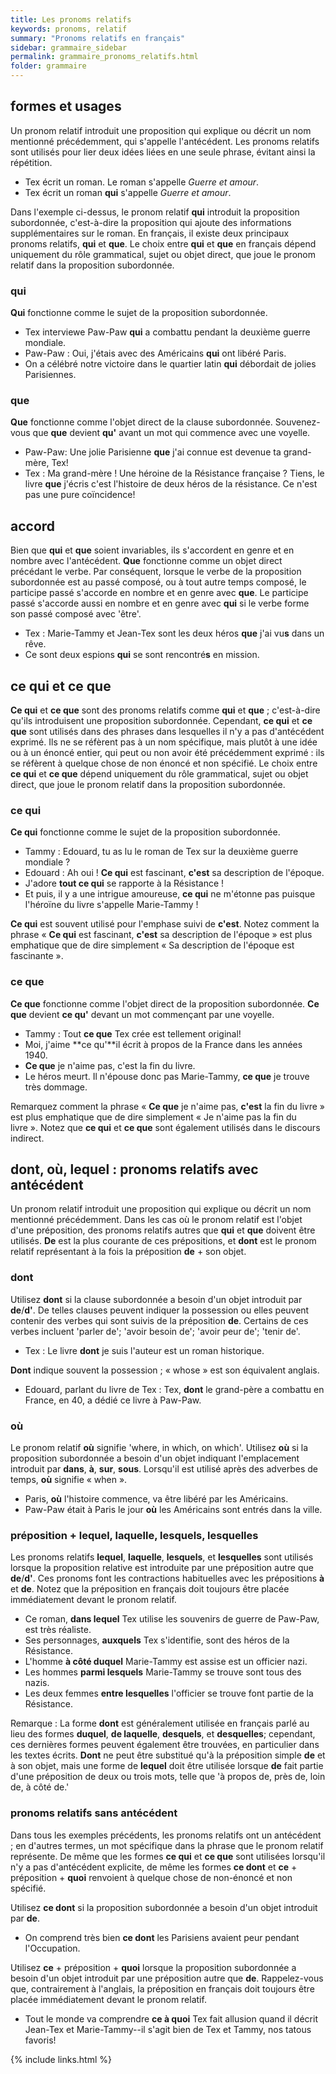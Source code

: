 ```yaml
---
title: Les pronoms relatifs
keywords: pronoms, relatif
summary: "Pronoms relatifs en français"
sidebar: grammaire_sidebar
permalink: grammaire_pronoms_relatifs.html
folder: grammaire
---
```


## formes et usages
Un pronom relatif introduit une proposition qui explique ou décrit un nom mentionné précédemment, qui s'appelle l'antécédent. Les pronoms relatifs sont utilisés pour lier deux idées liées en une seule phrase, évitant ainsi la répétition.

* Tex écrit un roman. Le roman s'appelle *Guerre et amour*.
* Tex écrit un roman **qui** s'appelle *Guerre et amour*.

Dans l'exemple ci-dessus, le pronom relatif **qui** introduit la proposition subordonnée, c'est-à-dire la proposition qui ajoute des informations supplémentaires sur le roman. En français, il existe deux principaux pronoms relatifs, **qui** et **que**. Le choix entre **qui** et **que** en français dépend uniquement du rôle grammatical, sujet ou objet direct, que joue le pronom relatif dans la proposition subordonnée.

### qui
**Qui** fonctionne comme le sujet de la proposition subordonnée.

* Tex interviewe Paw-Paw **qui** a combattu pendant la deuxième guerre mondiale.
* Paw-Paw : Oui, j'étais avec des Américains **qui** ont libéré Paris.
* On a célébré notre victoire dans le quartier latin **qui** débordait de jolies Parisiennes.

### que
**Que** fonctionne comme l'objet direct de la clause subordonnée. Souvenez-vous que **que** devient **qu'** avant un mot qui commence
avec une voyelle.

* Paw-Paw: Une jolie Parisienne **que** j'ai connue est devenue ta grand-mère, Tex!
* Tex : Ma grand-mère ! Une héroine de la Résistance française ? Tiens, le livre **que** j'écris c'est l'histoire de deux héros de la résistance. Ce n'est pas une pure coïncidence!

## accord
Bien que **qui** et **que** soient invariables, ils s'accordent en genre et en nombre avec l'antécédent. **Que** fonctionne comme un objet direct précédant le verbe. Par conséquent, lorsque le verbe de la proposition subordonnée est au passé composé, ou à tout autre temps composé, le participe passé s'accorde en nombre et en genre avec **que**. Le participe passé s'accorde aussi en nombre et en genre avec **qui** si le verbe forme son passé composé avec 'être'.

* Tex : Marie-Tammy et Jean-Tex sont les deux héros **que** j'ai vu**s** dans un rêve.
* Ce sont deux espions **qui** se sont rencontré**s** en mission.

## ce qui et ce que
**Ce qui** et **ce que** sont des pronoms relatifs comme **qui** et **que** ; c'est-à-dire qu'ils introduisent une proposition subordonnée. Cependant, **ce qui** et **ce que** sont utilisés dans des phrases dans lesquelles il n'y a pas d'antécédent exprimé. Ils ne se réfèrent pas à un nom spécifique, mais plutôt à une idée ou à un énoncé entier, qui peut ou non avoir été précédemment exprimé : ils se réfèrent à quelque chose de non énoncé et non spécifié.
Le choix entre **ce qui** et **ce que** dépend uniquement du rôle grammatical, sujet ou objet direct, que joue le pronom relatif dans la proposition subordonnée.

### ce qui
**Ce qui** fonctionne comme le sujet de la proposition subordonnée.

* Tammy : Edouard, tu as lu le roman de Tex sur la deuxième guerre mondiale ?
* Edouard : Ah oui ! **Ce qui** est fascinant, **c'est** sa description de l'époque.
* J'adore **tout ce qui** se rapporte à la Résistance !
* Et puis, il y a une intrigue amoureuse, **ce qui** ne m'étonne pas puisque l'héroïne du livre s'appelle Marie-Tammy !

**Ce qui** est souvent utilisé pour l'emphase suivi de **c'est**. Notez comment la phrase « **Ce qui** est fascinant, **c'est** sa description de l'époque » est plus emphatique que de dire simplement « Sa description de l'époque est fascinante ».

### ce que
**Ce que** fonctionne comme l'objet direct de la proposition subordonnée. **Ce que** devient **ce qu'** devant un mot commençant par une voyelle.

* Tammy : Tout **ce que** Tex crée est tellement original!
* Moi, j'aime **ce qu'**il écrit à propos de la France dans les années 1940.
* **Ce que** je n'aime pas, c'est la fin du livre.
* Le héros meurt. Il n'épouse donc pas Marie-Tammy, **ce que** je trouve très dommage.

Remarquez comment la phrase « **Ce que** je n'aime pas, **c'est** la fin du livre » est plus emphatique que de dire simplement « Je n'aime pas la fin du livre ».
Notez que **ce qui** et **ce que** sont également utilisés dans le discours indirect.

## dont, où, lequel : pronoms relatifs avec antécédent

Un pronom relatif introduit une proposition qui explique ou décrit un nom mentionné précédemment. Dans les cas où le pronom relatif est l'objet d'une préposition, des pronoms relatifs autres que **qui** et **que** doivent être utilisés. **De** est la plus courante de ces prépositions, et **dont** est le pronom relatif représentant à la fois la préposition **de** + son objet.

### dont
Utilisez **dont** si la clause subordonnée a besoin d'un objet introduit par **de**/**d'**. De telles clauses peuvent indiquer la possession ou elles peuvent contenir des verbes qui sont suivis de la préposition **de**. Certains de ces verbes incluent 'parler de'; 'avoir besoin de'; 'avoir peur de'; 'tenir de'.

* Tex : Le livre **dont** je suis l'auteur est un roman historique.

**Dont** indique souvent la possession ; « whose » est son équivalent anglais.

* Edouard, parlant du livre de Tex : Tex, **dont** le grand-père a combattu en France, en 40, a dédié ce livre à Paw-Paw.

### où
Le pronom relatif **où** signifie 'where, in which, on which'. Utilisez **où** si la proposition subordonnée a besoin d'un objet indiquant l'emplacement introduit par **dans**, **à**, **sur**, **sous**. Lorsqu'il est utilisé après des adverbes de temps, **où** signifie « when ».

* Paris, **où** l'histoire commence, va être libéré par les Américains.
* Paw-Paw était à Paris le jour **où** les Américains sont entrés dans la ville.

### préposition + lequel, laquelle, lesquels, lesquelles
Les pronoms relatifs **lequel**, **laquelle**, **lesquels**, et **lesquelles** sont utilisés lorsque la proposition relative est introduite par une préposition autre que **de**/**d'**. Ces pronoms font les contractions habituelles avec les prépositions **à** et **de**. Notez que la préposition en français doit toujours être placée immédiatement devant le pronom relatif.

* Ce roman, **dans lequel** Tex utilise les souvenirs de guerre de Paw-Paw, est très réaliste.
* Ses personnages, **auxquels** Tex s'identifie, sont des héros de la Résistance.
* L'homme **à côté duquel** Marie-Tammy est assise est un officier nazi.
* Les hommes **parmi lesquels** Marie-Tammy se trouve sont tous des nazis.
* Les deux femmes **entre lesquelles** l'officier se trouve font partie de la Résistance.

Remarque : La forme **dont** est généralement utilisée en français parlé au lieu des formes **duquel**, **de laquelle**, **desquels**, et **desquelles**; cependant, ces dernières formes peuvent également être trouvées, en particulier dans les textes écrits. **Dont** ne peut être substitué qu'à la préposition simple **de** et à son objet, mais une forme de **lequel** doit être utilisée lorsque **de** fait partie d'une préposition de deux ou trois mots, telle que 'à propos de, près de, loin de, à côté de.'

### pronoms relatifs sans antécédent
Dans tous les exemples précédents, les pronoms relatifs ont un antécédent ; en d'autres termes, un mot spécifique dans la phrase que le pronom relatif représente. De même que les formes **ce qui** et **ce que** sont utilisées lorsqu'il n'y a pas d'antécédent explicite, de même les formes **ce dont** et **ce** + préposition + **quoi** renvoient à quelque chose de non-énoncé et non spécifié.

Utilisez **ce dont** si la proposition subordonnée a besoin d'un objet introduit par **de**.

* On comprend très bien **ce dont** les Parisiens avaient peur pendant l'Occupation.

Utilisez **ce** + préposition + **quoi** lorsque la proposition subordonnée a besoin d'un objet introduit par une préposition autre que **de**. Rappelez-vous que, contrairement à l'anglais, la préposition en français doit toujours être placée immédiatement devant le pronom relatif.

* Tout le monde va comprendre **ce à quoi** Tex fait allusion quand il décrit Jean-Tex et Marie-Tammy--il s'agit bien de Tex et Tammy, nos tatous favoris!

{% include links.html %}
